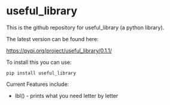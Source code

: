 # useful_library

This is the github repository for useful_library (a python library).

The latest version can be found here:

https://pypi.org/project/useful_library/0.1.1/

To install this you can use:
```
pip install useful_library
```

Current Features include: 
*	lbl() -  prints what you need letter by letter
